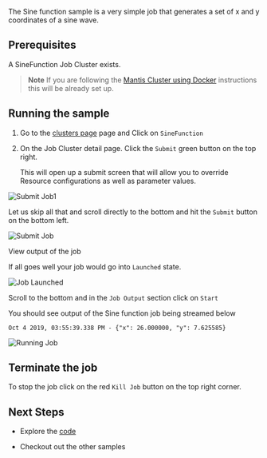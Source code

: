 The Sine function sample is a very simple job that generates a set of x and y coordinates of a sine
wave. 

## Prerequisites

A SineFunction Job Cluster exists.

> **Note** If you are following the [Mantis Cluster using Docker](../tutorials/docker.md) instructions this
>will be already set up. 

## Running the sample

1. Go to the [clusters page](https://netflix.github.io/mantis-ui/#/clusters) page and 
Click on `SineFunction`

2. On the Job Cluster detail page. Click the `Submit` green button on the top right.

    This will open up a submit screen that will 
    allow you to override Resource configurations as well as parameter values.
 
![Submit Job1](../../images/submit_job1.png)

Let us skip all that and scroll directly to the bottom and hit the `Submit` button on the bottom left.

![Submit Job](../../images/submit_job.png)

View output of the job

If all goes well your job would go into `Launched` state.

![Job Launched](../../images/job_launched.png)

Scroll to the bottom and in the `Job Output` section click on `Start`

You should see output of the Sine function job being streamed below

```
Oct 4 2019, 03:55:39.338 PM - {"x": 26.000000, "y": 7.625585}
```

![Running Job](../../images/running_job.png)

## Terminate the job
To stop the job click on the red `Kill Job` button on the top right corner.

## Next Steps

* Explore the [code](https://github.com/Netflix/mantis-examples/tree/master/sine-function)

* Checkout out the other samples
